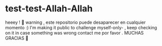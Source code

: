 # test-test-Allah-Allah
heeey ! 
👀
warning , este repositorio puede desaparecer en cualquier momento :)
I'm making it public to challenge myself-only- , keep checking on it in case something was wrong contact me por favor .
MUCHAS GRACIAS 🤝
